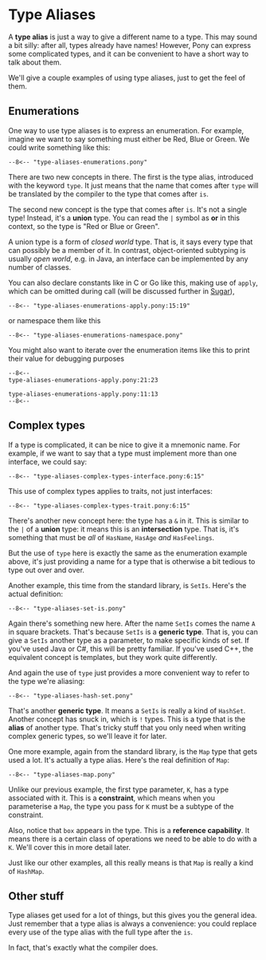 # Type Aliases

A __type alias__ is just a way to give a different name to a type. This may sound a bit silly: after all, types already have names! However, Pony can express some complicated types, and it can be convenient to have a short way to talk about them.

We'll give a couple examples of using type aliases, just to get the feel of them.

## Enumerations

One way to use type aliases is to express an enumeration. For example, imagine we want to say something must either be Red, Blue or Green. We could write something like this:

```pony
--8<-- "type-aliases-enumerations.pony"
```

There are two new concepts in there. The first is the type alias, introduced with the keyword `type`. It just means that the name that comes after `type` will be translated by the compiler to the type that comes after `is`.

The second new concept is the type that comes after `is`. It's not a single type! Instead, it's a __union__ type. You can read the `|` symbol as __or__ in this context, so the type is "Red or Blue or Green".

A union type is a form of _closed world_ type. That is, it says every type that can possibly be a member of it. In contrast, object-oriented subtyping is usually _open world_, e.g. in Java, an interface can be implemented by any number of classes.

You can also declare constants like in C or Go like this, making use of `apply`,
which can be omitted during call (will be discussed further in [Sugar](/expressions/sugar.md)),

```pony
--8<-- "type-aliases-enumerations-apply.pony:15:19"
```

or namespace them like this

```pony
--8<-- "type-aliases-enumerations-namespace.pony"
```

You might also want to iterate over the enumeration items like this to print their value for debugging purposes

```pony
--8<--
type-aliases-enumerations-apply.pony:21:23

type-aliases-enumerations-apply.pony:11:13
--8<--
```

## Complex types

If a type is complicated, it can be nice to give it a mnemonic name. For example, if we want to say that a type must implement more than one interface, we could say:

```pony
--8<-- "type-aliases-complex-types-interface.pony:6:15"
```

This use of complex types applies to traits, not just interfaces:

```pony
--8<-- "type-aliases-complex-types-trait.pony:6:15"
```

There's another new concept here: the type has a `&` in it. This is similar to the `|` of a __union__ type: it means this is an __intersection__ type. That is, it's something that must be _all_ of `HasName`, `HasAge` _and_ `HasFeelings`.

But the use of `type` here is exactly the same as the enumeration example above, it's just providing a name for a type that is otherwise a bit tedious to type out over and over.

Another example, this time from the standard library, is `SetIs`. Here's the actual definition:

```pony
--8<-- "type-aliases-set-is.pony"
```

Again there's something new here. After the name `SetIs` comes the name `A` in square brackets. That's because `SetIs` is a __generic type__. That is, you can give a `SetIs` another type as a parameter, to make specific kinds of set. If you've used Java or C#, this will be pretty familiar. If you've used C++, the equivalent concept is templates, but they work quite differently.

And again the use of `type` just provides a more convenient way to refer to the type we're aliasing:

```pony
--8<-- "type-aliases-hash-set.pony"
```

That's another __generic type__. It means a `SetIs` is really a kind of `HashSet`. Another concept has snuck in, which is `!` types. This is a type that is the __alias__ of another type. That's tricky stuff that you only need when writing complex generic types, so we'll leave it for later.

One more example, again from the standard library, is the `Map` type that gets used a lot. It's actually a type alias. Here's the real definition of `Map`:

```pony
--8<-- "type-aliases-map.pony"
```

Unlike our previous example, the first type parameter, `K`, has a type associated with it. This is a __constraint__, which means when you parameterise a `Map`, the type you pass for `K` must be a subtype of the constraint.

Also, notice that `box` appears in the type. This is a __reference capability__. It means there is a certain class of operations we need to be able to do with a `K`. We'll cover this in more detail later.

Just like our other examples, all this really means is that `Map` is really a kind of `HashMap`.

## Other stuff

Type aliases get used for a lot of things, but this gives you the general idea. Just remember that a type alias is always a convenience: you could replace every use of the type alias with the full type after the `is`.

In fact, that's exactly what the compiler does.
